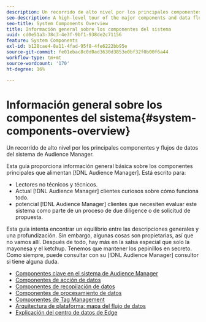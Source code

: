 ```yaml
---
description: Un recorrido de alto nivel por los principales componentes y flujos de datos del sistema de Audience Manager.
seo-description: A high-level tour of the major components and data flows in the Audience Manager system.
seo-title: System Components Overview
title: Información general sobre los componentes del sistema
uuid: cd0e51a3-38c3-4e3f-9bf1-938de2c71156
feature: System Components
exl-id: b128cae4-8a11-4fad-95f8-4fe6222bb95e
source-git-commit: fe01ebac8c0d0ad3630d3853e0bf32f0b00f6a44
workflow-type: tm+mt
source-wordcount: '170'
ht-degree: 16%

---
```


# Información general sobre los componentes del sistema{#system-components-overview}

Un recorrido de alto nivel por los principales componentes y flujos de datos del sistema de Audience Manager.

<!-- 

c_compintro.xml

 -->

Esta guía proporciona información general básica sobre los componentes principales que alimentan [!DNL Audience Manager]. Está escrito para:

* Lectores no técnicos y técnicos.
* Actual [!DNL Audience Manager] clientes curiosos sobre cómo funciona todo.
* potencial [!DNL Audience Manager] clientes que necesiten evaluar este sistema como parte de un proceso de due diligence o de solicitud de propuesta.

Esta guía intenta encontrar un equilibrio entre las descripciones generales y una profundización. Sin embargo, algunas cosas son propietarias, así que no vamos allí. Después de todo, hay más en la salsa especial que solo la mayonesa y el ketchup. Tenemos que mantener los pepinillos en secreto. Como siempre, puede consultar con su [!DNL Audience Manager] consultor si tiene alguna duda.

* [Componentes clave en el sistema de Audience Manager](/help/using/reference/system-components/components-stack.md)
* [Componentes de acción de datos](/help/using/reference/system-components/components-data-action.md)
* [Componentes de recopilación de datos](/help/using/reference/system-components/components-data-collection.md)
* [Componentes de procesamiento de datos](/help/using/reference/system-components/components-data-processing.md)
* [Componentes de Tag Management](/help/using/reference/system-components/components-tag-management.md)
* [Arquitectura de plataforma: mapa del flujo de datos](/help/using/reference/system-components/components-platform-architecture.md)
* [Explicación del centro de datos de Edge](/help/using/reference/system-components/components-edge.md)
